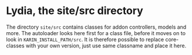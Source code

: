 Lydia, the site/src directory
=========================

The directory `site/src` contains classes for addon controllers, models and more. The autoloader 
looks here first for a class file, before it moves on to look in `KARIN_INSTALL_PATH/src`. It is 
therefore possible to replace core-classes with your own version, just use same classname and 
place it here.